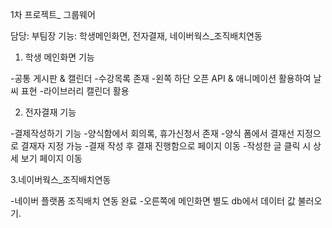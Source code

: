 1차 프로젝트_ 그룹웨어

담당: 부팀장
기능: 학생메인화면, 전자결재, 네이버웍스_조직배치연동

1. 학생 메인화면 기능

-공통 게시판 & 캘린더
-수강목록 존재 
-왼쪽 하단 오픈 API & 애니메이션 활용하여 날씨 표현
-라이브러리 캘린더 활용

2. 전자결재 기능

-결제작성하기 기능
-양식함에서 회의록, 휴가신청서 존재
-양식 폼에서 결재선 지정으로 결재자 지정 가능
-결재 작성 후 결재 진행함으로 페이지 이동
-작성한 글 클릭 시 상세 보기 페이지 이동


3.네이버웍스_조직배치연동

-네이버 플랫폼 조직배치 연동 완료
-오른쪽에 메인화면 별도 db에서 데이터 값 불러오기.

